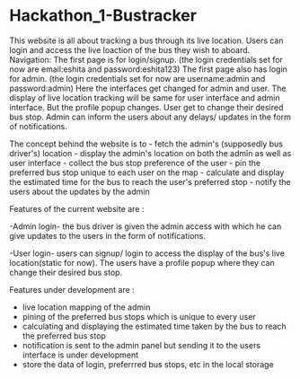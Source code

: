 # Hackathon_1-Bustracker
This website is all about tracking a bus through its live location. Users can login and access the live loaction of the bus they wish to aboard.
Navigation:
The first page is for login/signup. (the login credentials set for now are email:eshita and password:eshita123)
The first page also has login for admin. (the login credentials set for now are username:admin and password:admin)
Here the interfaces get changed for admin and user. 
The display of live location tracking will be same for user interface and admin interface.
But the profile popup changes. User get to change their desired bus stop. Admin can inform the users about any delays/ updates in the form of notifications.



The concept behind the website is to - fetch the admin's (supposedly bus driver's) location
                                     - display the admin's location on both the admin as well as user interface
                                     - collect the bus stop preference of the user
                                     - pin the preferred bus stop unique to each user on the map
                                     - calculate and display the estimated time for the bus to reach the user's preferred stop
                                     - notify the users about the updates by the admin

                                  
Features of the current website are :

-Admin login- the bus driver is given the admin access with which he can give updates to the users in the form of notifications.

-User login- users can signup/ login to access the display of the bus's live location(static for now). The users have a profile popup where 
 they can change their desired bus stop.


Features under development are :
- live location mapping of the admin
- pining of the preferred bus stops which is unique to every user
- calculating and displaying the estimated time taken by the bus to reach the preferred bus stop
- notification is sent to the admin panel but sending it to the users interface is under development
- store the data of login, preferrred bus stops, etc in the local storage
